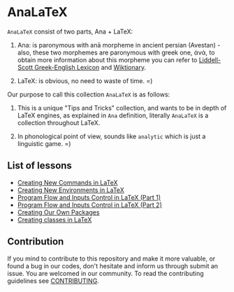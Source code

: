 # AnaLaTeX
`AnaLaTeX` consist of two parts, Ana + LaTeX:
1. Ana: is paronymous with an&#x0101; morpheme in ancient persian (Avestan) - also, these two morphemes are paronymous with greek one, ἀνά, to obtain more information about this morpheme you can refer to [Liddell-Scott Greek-English Lexicon](https://www.perseus.tufts.edu/hopper/text?doc=Perseus:text:1999.04.0057:entry=a\)na/1) and [Wiktionary](https://en.wiktionary.org/wiki/%E1%BC%80%CE%BD%CE%AC).

2. LaTeX: is obvious, no need to waste of time. =)

Our purpose to call this collection `AnaLaTeX` is as follows:
1. This is a unique "Tips and Tricks" collection, and wants to be in depth of LaTeX engines, as explained in `Ana` definition, literally `AnaLaTeX` is a collection throughout LaTeX.

2. In phonological point of view, sounds like `analytic` which is just a linguistic game. =)

## List of lessons
- [Creating New Commands in LaTeX](./src/L1/README.en.md)
- [Creating New Environments in LaTeX](./src/L2/README.en.md)
- [Program Flow and Inputs Control in LaTeX (Part 1)](./src/L3/README.en.md)
- [Program Flow and Inputs Control in LaTeX (Part 2)](./src/L4/README.en.md)
- [Creating Our Own Packages](./src/L5/README.en.md)
- [Creating classes in LaTeX](./src/L6/README.en.md)


## Contribution
If you mind to contribute to this repository and make it more valuable, or found a bug in our codes, don't hesitate and inform us through submit an issue. You are welcomed in our community. To read the contributing guidelines see [CONTRIBUTING](https://github.com/kntupssa/.github/tree/main/CONTRIBUTING.en.md).
